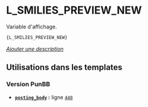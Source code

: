 # L_SMILIES_PREVIEW_NEW


Variable d'affichage.

```html
{L_SMILIES_PREVIEW_NEW}
```

[*Ajouter une description*](https://fa-tvars.appspot.com/var/L_SMILIES_PREVIEW_NEW)

## Utilisations dans les templates

### Version PunBB
* __[`posting_body`](../tpl/var/punbb/posting_body.md#readme) :__ ligne [`448`](../tpl/src/punbb/posting_body.tpl#L448)